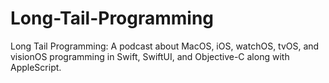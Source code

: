 # Long-Tail-Programming
Long Tail Programming: A podcast about MacOS, iOS, watchOS, tvOS, and visionOS programming in Swift, SwiftUI, and Objective-C along with AppleScript.
